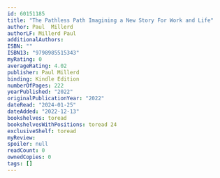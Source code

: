 ```yaml
---
id: 60151185
title: "The Pathless Path Imagining a New Story For Work and Life"
author: Paul  Millerd
authorLF: Millerd Paul
additionalAuthors: 
ISBN: ""
ISBN13: "9798985515343"
myRating: 0
averageRating: 4.02
publisher: Paul Millerd
binding: Kindle Edition
numberOfPages: 222
yearPublished: "2022"
originalPublicationYear: "2022"
dateRead: "2024-01-25"
dateAdded: "2022-12-13"
bookshelves: toread
bookshelvesWithPositions: toread 24
exclusiveShelf: toread
myReview: 
spoiler: null
readCount: 0
ownedCopies: 0
tags: []
---
```


